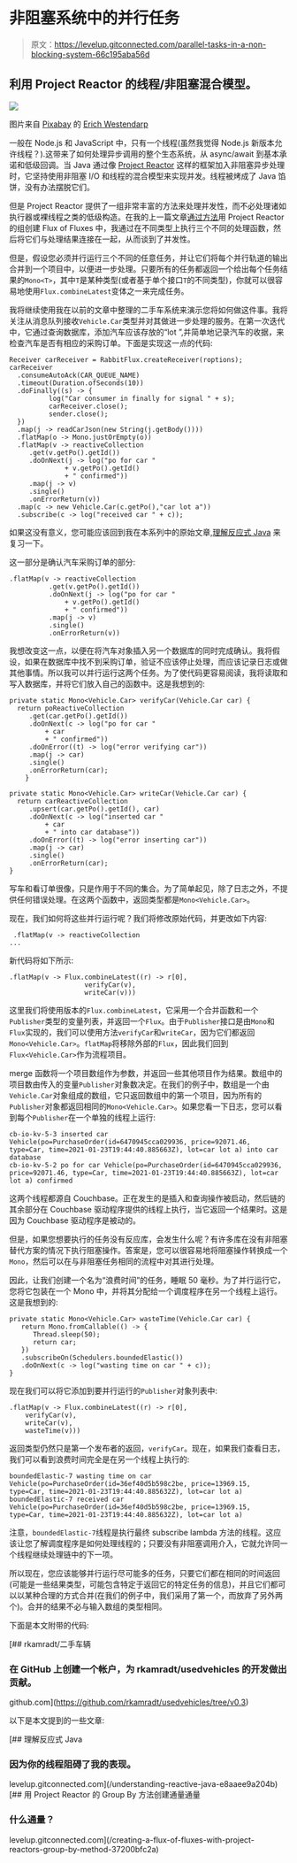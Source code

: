 # 非阻塞系统中的并行任务

> 原文：<https://levelup.gitconnected.com/parallel-tasks-in-a-non-blocking-system-66c195aba56d>

## 利用 Project Reactor 的线程/非阻塞混合模型。

![](img/3af28d8eb2068b6ca40b814427fde643.png)

图片来自 [Pixabay](https://pixabay.com/?utm_source=link-attribution&utm_medium=referral&utm_campaign=image&utm_content=1391681) 的 [Erich Westendarp](https://pixabay.com/users/hpgruesen-2204343/?utm_source=link-attribution&utm_medium=referral&utm_campaign=image&utm_content=1391681)

一般在 Node.js 和 JavaScript 中，只有一个线程(虽然我觉得 Node.js 新版本允许线程？).这带来了如何处理异步调用的整个生态系统，从 async/await 到基本承诺和低级回调。当 Java 通过像 [Project Reactor](https://projectreactor.io/) 这样的框架加入非阻塞异步处理时，它坚持使用非阻塞 I/O 和线程的混合模型来实现并发。线程被烤成了 Java 馅饼，没有办法摆脱它们。

但是 Project Reactor 提供了一组非常丰富的方法来处理并发性，而不必处理诸如执行器或裸线程之类的低级构造。在我的上一篇文章[通过方法](/creating-a-flux-of-fluxes-with-project-reactors-group-by-method-37200bfc2a?source=your_stories_page-------------------------------------)用 Project Reactor 的组创建 Flux of Fluxes 中，我通过在不同类型上执行三个不同的处理函数，然后将它们与处理结果连接在一起，从而谈到了并发性。

但是，假设您必须并行运行三个不同的任意任务，并让它们将每个并行轨道的输出合并到一个项目中，以便进一步处理。只要所有的任务都返回一个给出每个任务结果的`Mono<T>`，其中`T`是某种类型(或者基于单个接口`T`的不同类型)，你就可以很容易地使用`Flux.combineLatest`变体之一来完成任务。

我将继续使用我在以前的文章中整理的二手车系统来演示您将如何做这件事。我将关注从消息队列接收`Vehicle.Car`类型并对其做进一步处理的服务。在第一次迭代中，它通过查询数据库，添加汽车应该存放的“lot ”,并简单地记录汽车的收据，来检查汽车是否有相应的采购订单。下面是实现这一点的代码:

```
Receiver carReceiver = RabbitFlux.createReceiver(roptions);
carReceiver
  .consumeAutoAck(CAR_QUEUE_NAME)
  .timeout(Duration.ofSeconds(10))
  .doFinally((s) -> {
          log("Car consumer in finally for signal " + s);
          carReceiver.close();
          sender.close();
  })
  .map(j -> readCarJson(new String(j.getBody())))
  .flatMap(o -> Mono.justOrEmpty(o))
  .flatMap(v -> reactiveCollection
     .get(v.getPo().getId())
     .doOnNext(j -> log("po for car " 
              + v.getPo().getId() 
              + " confirmed"))
     .map(j -> v)
     .single()
     .onErrorReturn(v))
  .map(c -> new Vehicle.Car(c.getPo(),"car lot a"))
  .subscribe(c -> log("received car " + c));
```

如果这没有意义，您可能应该回到我在本系列中的原始文章,[理解反应式 Java](/understanding-reactive-java-e8aaee9a204b?source=your_stories_page-------------------------------------) 来复习一下。

这一部分是确认汽车采购订单的部分:

```
.flatMap(v -> reactiveCollection
          .get(v.getPo().getId())
          .doOnNext(j -> log("po for car " 
              + v.getPo().getId() 
              + " confirmed"))
          .map(j -> v)
          .single()
          .onErrorReturn(v))
```

我想改变这一点，以便在将汽车对象插入另一个数据库的同时完成确认。我将假设，如果在数据库中找不到采购订单，验证不应该停止处理，而应该记录日志或做其他事情。所以我可以并行运行这两个任务。为了使代码更容易阅读，我将读取和写入数据库，并将它们放入自己的函数中。这是我想到的:

```
private static Mono<Vehicle.Car> verifyCar(Vehicle.Car car) {
  return poReactiveCollection
     .get(car.getPo().getId())
     .doOnNext(c -> log("po for car " 
         + car 
         + " confirmed"))
     .doOnError((t) -> log("error verifying car"))
     .map(j -> car)
     .single()
     .onErrorReturn(car);
    }

private static Mono<Vehicle.Car> writeCar(Vehicle.Car car) {
  return carReactiveCollection
     .upsert(car.getPo().getId(), car)
     .doOnNext(c -> log("inserted car " 
         + car 
         + " into car database"))
     .doOnError((t) -> log("error inserting car"))
     .map(j -> car)
     .single()
     .onErrorReturn(car);
}
```

写车和看订单很像，只是作用于不同的集合。为了简单起见，除了日志之外，不提供任何错误处理。在这两个函数中，返回类型都是`Mono<Vehicle.Car>`。

现在，我们如何将这些并行运行呢？我们将修改原始代码，并更改如下内容:

```
 .flatMap(v -> reactiveCollection
...
```

新代码将如下所示:

```
.flatMap(v -> Flux.combineLatest((r) -> r[0], 
                   verifyCar(v), 
                   writeCar(v)))
```

这里我们将使用版本的`Flux.combineLatest`，它采用一个合并函数和一个`Publisher`类型的变量列表，并返回一个`Flux`。由于`Publisher`接口是由`Mono`和`Flux`实现的，我们可以使用方法`verifyCar`和`writeCar`，因为它们都返回`Mono<Vehicle.Car>`。`flatMap`将移除外部的`Flux`，因此我们回到`Flux<Vehicle.Car>`作为流程项目。

merge 函数将一个项目数组作为参数，并返回一些其他项目作为结果。数组中的项目数由传入的变量`Publisher`对象数决定。在我们的例子中，数组是一个由`Vehicle.Car`对象组成的数组，它只返回数组中的第一个项目，因为所有的`Publisher`对象都返回相同的`Mono<Vehicle.Car>`。如果您看一下日志，您可以看到每个`Publisher`在一个单独的线程上运行:

```
cb-io-kv-5-3 inserted car Vehicle(po=PurchaseOrder(id=6470945cca029936, price=92071.46, type=Car, time=2021-01-23T19:44:40.885663Z), lot=car lot a) into car database
cb-io-kv-5-2 po for car Vehicle(po=PurchaseOrder(id=6470945cca029936, price=92071.46, type=Car, time=2021-01-23T19:44:40.885663Z), lot=car lot a) confirmed
```

这两个线程都源自 Couchbase。正在发生的是插入和查询操作被启动，然后链的其余部分在 Couchbase 驱动程序提供的线程上执行，当它返回一个结果时。这是因为 Couchbase 驱动程序是被动的。

但是，如果您想要执行的任务没有反应库，会发生什么呢？有许多库在没有非阻塞替代方案的情况下执行阻塞操作。答案是，您可以很容易地将阻塞操作转换成一个`Mono`，然后可以在与非阻塞任务相同的流程中对其进行处理。

因此，让我们创建一个名为“浪费时间”的任务，睡眠 50 毫秒。为了并行运行它，您将它包装在一个 Mono 中，并将其分配给一个调度程序在另一个线程上运行。这是我想到的:

```
private static Mono<Vehicle.Car> wasteTime(Vehicle.Car car) {
   return Mono.fromCallable(() -> { 
      Thread.sleep(50);
      return car;
   })
   .subscribeOn(Schedulers.boundedElastic())
   .doOnNext(c -> log("wasting time on car " + c));
}
```

现在我们可以将它添加到要并行运行的`Publisher`对象列表中:

```
.flatMap(v -> Flux.combineLatest((r) -> r[0], 
    verifyCar(v), 
    writeCar(v), 
    wasteTime(v)))
```

返回类型仍然只是第一个发布者的返回，`verifyCar`。现在，如果我们查看日志，我们可以看到浪费时间完全是在另一个线程上执行的:

```
boundedElastic-7 wasting time on car Vehicle(po=PurchaseOrder(id=36ef40d5b598c2be, price=13969.15, type=Car, time=2021-01-23T19:44:40.885632Z), lot=car lot a)
boundedElastic-7 received car Vehicle(po=PurchaseOrder(id=36ef40d5b598c2be, price=13969.15, type=Car, time=2021-01-23T19:44:40.885632Z), lot=car lot a)
```

注意，`boundedElastic-7`线程是执行最终 subscribe lambda 方法的线程。这应该让您了解调度程序是如何处理线程的；只要没有非阻塞调用介入，它就允许同一个线程继续处理链中的下一项。

所以现在，您应该能够并行运行尽可能多的任务，只要它们都在相同的时间返回(可能是一些结果类型，可能包含特定于返回它的特定任务的信息)，并且它们都可以以某种合理的方式合并(在我们的例子中，我们采用了第一个，而放弃了另外两个)。合并的结果不必与输入数组的类型相同。

下面是本文附带的代码:

[](https://github.com/rkamradt/usedvehicles/tree/v0.3) [## rkamradt/二手车辆

### 在 GitHub 上创建一个帐户，为 rkamradt/usedvehicles 的开发做出贡献。

github.com](https://github.com/rkamradt/usedvehicles/tree/v0.3) 

以下是本文提到的一些文章:

[](/understanding-reactive-java-e8aaee9a204b) [## 理解反应式 Java

### 因为你的线程阻碍了我的表现。

levelup.gitconnected.com](/understanding-reactive-java-e8aaee9a204b) [](/creating-a-flux-of-fluxes-with-project-reactors-group-by-method-37200bfc2a) [## 用 Project Reactor 的 Group By 方法创建通量通量

### 什么通量？

levelup.gitconnected.com](/creating-a-flux-of-fluxes-with-project-reactors-group-by-method-37200bfc2a)
